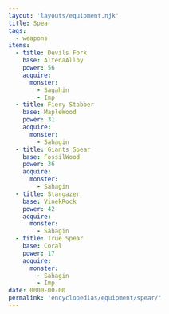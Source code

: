 ```yaml
---
layout: 'layouts/equipment.njk'
title: Spear
tags:
  - weapons
items:
  - title: Devils Fork
    base: AltenaAlloy
    power: 56
    acquire:
      monster:
        - Sagahin
        - Imp
  - title: Fiery Stabber
    base: MapleWood
    power: 31
    acquire:
      monster:
        - Sahagin
  - title: Giants Spear
    base: FossilWood
    power: 36
    acquire:
      monster:
        - Sahagin
  - title: Stargazer
    base: VinekRock
    power: 42
    acquire:
      monster:
        - Sahagin
  - title: True Spear
    base: Coral
    power: 17
    acquire:
      monster:
        - Sahagin
        - Imp
date: 0000-00-00
permalink: 'encyclopedias/equipment/spear/'
---
```

